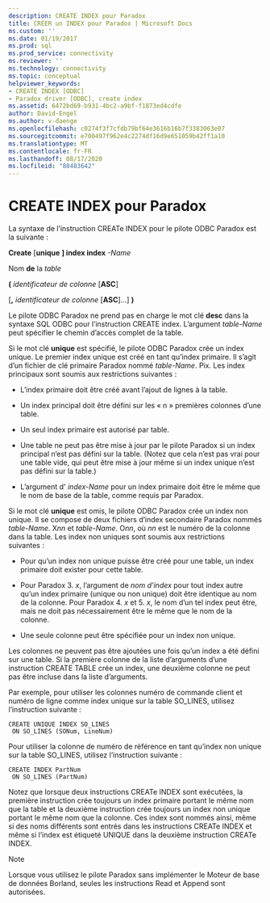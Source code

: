 ```yaml
---
description: CREATE INDEX pour Paradox
title: CRÉER un INDEX pour Paradox | Microsoft Docs
ms.custom: ''
ms.date: 01/19/2017
ms.prod: sql
ms.prod_service: connectivity
ms.reviewer: ''
ms.technology: connectivity
ms.topic: conceptual
helpviewer_keywords:
- CREATE INDEX [ODBC]
- Paradox driver [ODBC], create index
ms.assetid: 6472bd69-b931-4bc2-a9bf-f1873ed4cdfe
author: David-Engel
ms.author: v-daenge
ms.openlocfilehash: c0274f3f7cfdb79bf64e3616b16b7f3383063e07
ms.sourcegitcommit: e700497f962e4c2274df16d9e651059b42ff1a10
ms.translationtype: MT
ms.contentlocale: fr-FR
ms.lasthandoff: 08/17/2020
ms.locfileid: "88483642"
---
```

# <a name="create-index-for-paradox"></a>CREATE INDEX pour Paradox
La syntaxe de l’instruction CREATe INDEX pour le pilote ODBC Paradox est la suivante :  
  
 **Create** [**unique** **] index index** *-Name*  
  
 Nom **de** la *table*  
  
 **(** *identificateur de colonne* [**ASC**]  
  
 [**,** *identificateur de colonne* [**ASC**]...] **)**  
  
 Le pilote ODBC Paradox ne prend pas en charge le mot clé **desc** dans la syntaxe SQL ODBC pour l’instruction CREATE index. L’argument *table-Name* peut spécifier le chemin d’accès complet de la table.  
  
 Si le mot clé **unique** est spécifié, le pilote ODBC Paradox crée un index unique. Le premier index unique est créé en tant qu’index primaire. Il s’agit d’un fichier de clé primaire Paradox nommé *table-Name*. Pix. Les index principaux sont soumis aux restrictions suivantes :  
  
-   L’index primaire doit être créé avant l’ajout de lignes à la table.  
  
-   Un index principal doit être défini sur les « n » premières colonnes d’une table.  
  
-   Un seul index primaire est autorisé par table.  
  
-   Une table ne peut pas être mise à jour par le pilote Paradox si un index principal n’est pas défini sur la table. (Notez que cela n’est pas vrai pour une table vide, qui peut être mise à jour même si un index unique n’est pas défini sur la table.)  
  
-   L’argument d' *index-Name* pour un index primaire doit être le même que le nom de base de la table, comme requis par Paradox.  
  
 Si le mot clé **unique** est omis, le pilote ODBC Paradox crée un index non unique. Il se compose de deux fichiers d’index secondaire Paradox nommés *table-Name*. X*nn* et *table-Name*. O*nn*, où *nn* est le numéro de la colonne dans la table. Les index non uniques sont soumis aux restrictions suivantes :  
  
-   Pour qu’un index non unique puisse être créé pour une table, un index primaire doit exister pour cette table.  
  
-   Pour Paradox 3. *x*, l’argument de *nom d’index* pour tout index autre qu’un index primaire (unique ou non unique) doit être identique au nom de la colonne. Pour Paradox 4. *x* et 5. *x*, le nom d’un tel index peut être, mais ne doit pas nécessairement être le même que le nom de la colonne.  
  
-   Une seule colonne peut être spécifiée pour un index non unique.  
  
 Les colonnes ne peuvent pas être ajoutées une fois qu’un index a été défini sur une table. Si la première colonne de la liste d’arguments d’une instruction CREATE TABLE crée un index, une deuxième colonne ne peut pas être incluse dans la liste d’arguments.  
  
 Par exemple, pour utiliser les colonnes numéro de commande client et numéro de ligne comme index unique sur la table SO_LINES, utilisez l’instruction suivante :  
  
```  
CREATE UNIQUE INDEX SO_LINES  
 ON SO_LINES (SONum, LineNum)  
```  
  
 Pour utiliser la colonne de numéro de référence en tant qu’index non unique sur la table SO_LINES, utilisez l’instruction suivante :  
  
```  
CREATE INDEX PartNum  
 ON SO_LINES (PartNum)  
```  
  
 Notez que lorsque deux instructions CREATe INDEX sont exécutées, la première instruction crée toujours un index primaire portant le même nom que la table et la deuxième instruction crée toujours un index non unique portant le même nom que la colonne. Ces index sont nommés ainsi, même si des noms différents sont entrés dans les instructions CREATe INDEX et même si l’index est étiqueté UNIQUE dans la deuxième instruction CREATe INDEX.  
  
> [!NOTE]  
>  Lorsque vous utilisez le pilote Paradox sans implémenter le Moteur de base de données Borland, seules les instructions Read et Append sont autorisées.
